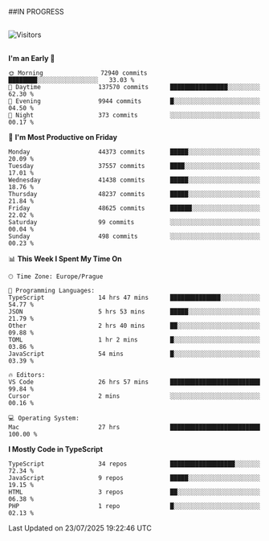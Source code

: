 ##IN PROGRESS
##
![Visitors](https://komarev.com/ghpvc/?username=petrbui&style=for-the-badge&label=Visitors+👀)



##
<!--
[![My GitHub stats](https://github-readme-stats.vercel.app/api?username=petrbui&theme=github_dark)](https://github.com/anuraghazra/github-readme-stats)

[![My wakatime stats](https://github-readme-stats.vercel.app/api/wakatime?username=petrbui&theme=github_dark)](https://github.com/anuraghazra/github-readme-stats)
-->
<!--START_SECTION:waka-->
**I'm an Early 🐤** 

```text
🌞 Morning                72940 commits       ████████░░░░░░░░░░░░░░░░░   33.03 % 
🌆 Daytime                137570 commits      ████████████████░░░░░░░░░   62.30 % 
🌃 Evening                9944 commits        █░░░░░░░░░░░░░░░░░░░░░░░░   04.50 % 
🌙 Night                  373 commits         ░░░░░░░░░░░░░░░░░░░░░░░░░   00.17 % 
```
📅 **I'm Most Productive on Friday** 

```text
Monday                   44373 commits       █████░░░░░░░░░░░░░░░░░░░░   20.09 % 
Tuesday                  37557 commits       ████░░░░░░░░░░░░░░░░░░░░░   17.01 % 
Wednesday                41438 commits       █████░░░░░░░░░░░░░░░░░░░░   18.76 % 
Thursday                 48237 commits       █████░░░░░░░░░░░░░░░░░░░░   21.84 % 
Friday                   48625 commits       ██████░░░░░░░░░░░░░░░░░░░   22.02 % 
Saturday                 99 commits          ░░░░░░░░░░░░░░░░░░░░░░░░░   00.04 % 
Sunday                   498 commits         ░░░░░░░░░░░░░░░░░░░░░░░░░   00.23 % 
```


📊 **This Week I Spent My Time On** 

```text
🕑︎ Time Zone: Europe/Prague

💬 Programming Languages: 
TypeScript               14 hrs 47 mins      ██████████████░░░░░░░░░░░   54.77 % 
JSON                     5 hrs 53 mins       █████░░░░░░░░░░░░░░░░░░░░   21.79 % 
Other                    2 hrs 40 mins       ██░░░░░░░░░░░░░░░░░░░░░░░   09.88 % 
TOML                     1 hr 2 mins         █░░░░░░░░░░░░░░░░░░░░░░░░   03.86 % 
JavaScript               54 mins             █░░░░░░░░░░░░░░░░░░░░░░░░   03.39 % 

🔥 Editors: 
VS Code                  26 hrs 57 mins      █████████████████████████   99.84 % 
Cursor                   2 mins              ░░░░░░░░░░░░░░░░░░░░░░░░░   00.16 % 

💻 Operating System: 
Mac                      27 hrs              █████████████████████████   100.00 % 
```

**I Mostly Code in TypeScript** 

```text
TypeScript               34 repos            ██████████████████░░░░░░░   72.34 % 
JavaScript               9 repos             █████░░░░░░░░░░░░░░░░░░░░   19.15 % 
HTML                     3 repos             ██░░░░░░░░░░░░░░░░░░░░░░░   06.38 % 
PHP                      1 repo              █░░░░░░░░░░░░░░░░░░░░░░░░   02.13 % 
```




 Last Updated on 23/07/2025 19:22:46 UTC
<!--END_SECTION:waka-->
